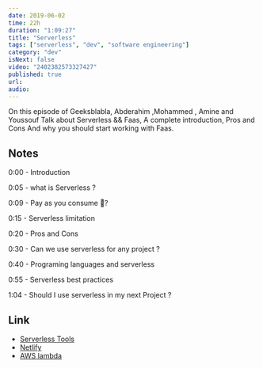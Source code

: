 ```yaml
---
date: 2019-06-02
time: 22h
duration: "1:09:27"
title: "Serverless"
tags: ["serverless", "dev", "software engineering"]
category: "dev"
isNext: false
video: "2402382573327427"
published: true
url:
audio:
---
```


On this episode of Geeksblabla, Abderahim ,Mohammed , Amine and Youssouf Talk about Serverless && Faas, A complete introduction, Pros and Cons And why you should start working with Faas.

## Notes

0:00 - Introduction

0:05 - what is Serverless ?

0:09 - Pay as you consume 🤔?

0:15 - Serverless limitation

0:20 - Pros and Cons

0:30 - Can we use serverless for any project ?

0:40 - Programing languages and serverless

0:55 - Serverless best practices

1:04 - Should I use serverless in my next Project ?

## Link

- [Serverless Tools](https://serverless.css-tricks.com)
- [Netlify](https://www.netlify.com/)
- [AWS lambda](https://aws.amazon.com/lambda/)
